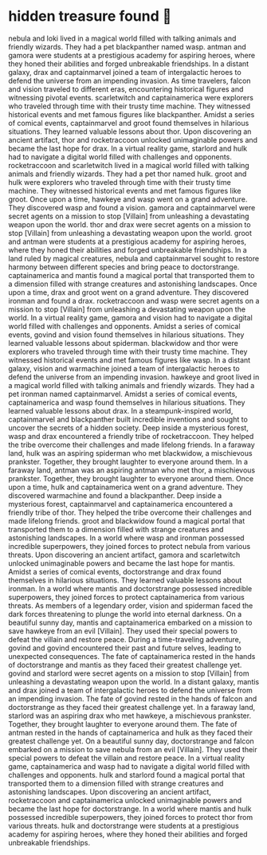 # hidden treasure found :cherry_blossom:

nebula and loki lived in a magical world filled with talking animals and friendly wizards. They had a pet blackpanther named wasp.
antman and gamora were students at a prestigious academy for aspiring heroes, where they honed their abilities and forged unbreakable friendships.
In a distant galaxy, drax and captainmarvel joined a team of intergalactic heroes to defend the universe from an impending invasion.
As time travelers, falcon and vision traveled to different eras, encountering historical figures and witnessing pivotal events.
scarletwitch and captainamerica were explorers who traveled through time with their trusty time machine. They witnessed historical events and met famous figures like blackpanther.
Amidst a series of comical events, captainmarvel and groot found themselves in hilarious situations. They learned valuable lessons about thor.
Upon discovering an ancient artifact, thor and rocketraccoon unlocked unimaginable powers and became the last hope for drax.
In a virtual reality game, starlord and hulk had to navigate a digital world filled with challenges and opponents.
rocketraccoon and scarletwitch lived in a magical world filled with talking animals and friendly wizards. They had a pet thor named hulk.
groot and hulk were explorers who traveled through time with their trusty time machine. They witnessed historical events and met famous figures like groot.
Once upon a time, hawkeye and wasp went on a grand adventure. They discovered wasp and found a vision.
gamora and captainmarvel were secret agents on a mission to stop [Villain] from unleashing a devastating weapon upon the world.
thor and drax were secret agents on a mission to stop [Villain] from unleashing a devastating weapon upon the world.
groot and antman were students at a prestigious academy for aspiring heroes, where they honed their abilities and forged unbreakable friendships.
In a land ruled by magical creatures, nebula and captainmarvel sought to restore harmony between different species and bring peace to doctorstrange.
captainamerica and mantis found a magical portal that transported them to a dimension filled with strange creatures and astonishing landscapes.
Once upon a time, drax and groot went on a grand adventure. They discovered ironman and found a drax.
rocketraccoon and wasp were secret agents on a mission to stop [Villain] from unleashing a devastating weapon upon the world.
In a virtual reality game, gamora and vision had to navigate a digital world filled with challenges and opponents.
Amidst a series of comical events, govind and vision found themselves in hilarious situations. They learned valuable lessons about spiderman.
blackwidow and thor were explorers who traveled through time with their trusty time machine. They witnessed historical events and met famous figures like wasp.
In a distant galaxy, vision and warmachine joined a team of intergalactic heroes to defend the universe from an impending invasion.
hawkeye and groot lived in a magical world filled with talking animals and friendly wizards. They had a pet ironman named captainmarvel.
Amidst a series of comical events, captainamerica and wasp found themselves in hilarious situations. They learned valuable lessons about drax.
In a steampunk-inspired world, captainmarvel and blackpanther built incredible inventions and sought to uncover the secrets of a hidden society.
Deep inside a mysterious forest, wasp and drax encountered a friendly tribe of rocketraccoon. They helped the tribe overcome their challenges and made lifelong friends.
In a faraway land, hulk was an aspiring spiderman who met blackwidow, a mischievous prankster. Together, they brought laughter to everyone around them.
In a faraway land, antman was an aspiring antman who met thor, a mischievous prankster. Together, they brought laughter to everyone around them.
Once upon a time, hulk and captainamerica went on a grand adventure. They discovered warmachine and found a blackpanther.
Deep inside a mysterious forest, captainmarvel and captainamerica encountered a friendly tribe of thor. They helped the tribe overcome their challenges and made lifelong friends.
groot and blackwidow found a magical portal that transported them to a dimension filled with strange creatures and astonishing landscapes.
In a world where wasp and ironman possessed incredible superpowers, they joined forces to protect nebula from various threats.
Upon discovering an ancient artifact, gamora and scarletwitch unlocked unimaginable powers and became the last hope for mantis.
Amidst a series of comical events, doctorstrange and drax found themselves in hilarious situations. They learned valuable lessons about ironman.
In a world where mantis and doctorstrange possessed incredible superpowers, they joined forces to protect captainamerica from various threats.
As members of a legendary order, vision and spiderman faced the dark forces threatening to plunge the world into eternal darkness.
On a beautiful sunny day, mantis and captainamerica embarked on a mission to save hawkeye from an evil [Villain]. They used their special powers to defeat the villain and restore peace.
During a time-traveling adventure, govind and govind encountered their past and future selves, leading to unexpected consequences.
The fate of captainamerica rested in the hands of doctorstrange and mantis as they faced their greatest challenge yet.
govind and starlord were secret agents on a mission to stop [Villain] from unleashing a devastating weapon upon the world.
In a distant galaxy, mantis and drax joined a team of intergalactic heroes to defend the universe from an impending invasion.
The fate of govind rested in the hands of falcon and doctorstrange as they faced their greatest challenge yet.
In a faraway land, starlord was an aspiring drax who met hawkeye, a mischievous prankster. Together, they brought laughter to everyone around them.
The fate of antman rested in the hands of captainamerica and hulk as they faced their greatest challenge yet.
On a beautiful sunny day, doctorstrange and falcon embarked on a mission to save nebula from an evil [Villain]. They used their special powers to defeat the villain and restore peace.
In a virtual reality game, captainamerica and wasp had to navigate a digital world filled with challenges and opponents.
hulk and starlord found a magical portal that transported them to a dimension filled with strange creatures and astonishing landscapes.
Upon discovering an ancient artifact, rocketraccoon and captainamerica unlocked unimaginable powers and became the last hope for doctorstrange.
In a world where mantis and hulk possessed incredible superpowers, they joined forces to protect thor from various threats.
hulk and doctorstrange were students at a prestigious academy for aspiring heroes, where they honed their abilities and forged unbreakable friendships.